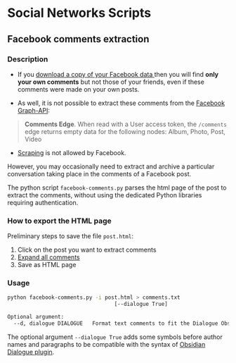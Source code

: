 # Social Networks Scripts

## Facebook comments extraction

### Description

- If you [download a copy of your Facebook data ](https://www.facebook.com/help/212802592074644) then you will find **only your own comments** but not those of your friends, even if these comments were made on your own posts.

- As well, it is not possible to extract these comments from the [Facebook Graph-API](https://developers.facebook.com/docs/graph-api/changelog/version3.0#comments-edge):

> **Comments Edge**. When read with a User access token, the `/comments` edge returns empty data for the following nodes: Album, Photo, Post, Video

- [Scraping](https://about.fb.com/news/2021/04/how-we-combat-scraping/) is not allowed by Facebook.

However, you may occasionally need to extract and archive a particular conversation taking place in the comments of a Facebook post.

The python script `facebook-comments.py` parses the html page of the post to extract the comments, without using the dedicated Python libraries requiring authentication.

### How to export the HTML page

Preliminary steps to save the file `post.html`:
1. Click on the post you want to extract comments
2. [Expand all comments](http://com.hemiola.com/bookmarklet/)
3. Save as HTML page

### Usage

  ```bash
  python facebook-comments.py -i post.html > comments.txt
                                    [--dialogue True]
  ```
```bash
Optional argument: 
  --d, dialogue DIALOGUE   Format text comments to fit the Dialogue Obsidian Plugin if DIALOGUE=True
```

The optional argument `--dialogue True` adds some symbols before author names and paragraphs to be compatible with the syntax of [Obsidian Dialogue plugin](https://github.com/holubj/obsidian-dialogue-plugin).
